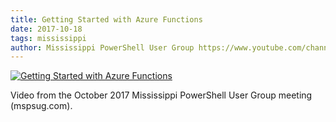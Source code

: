```yaml
---
title: Getting Started with Azure Functions
date: 2017-10-18
tags: mississippi
author: Mississippi PowerShell User Group https://www.youtube.com/channel/UC7Eje7Fw3rYW3wpoyli492g
---
```


[![Getting Started with Azure Functions](https://i4.ytimg.com/vi/_NZuuQ5rUJM/hqdefault.jpg "Getting Started with Azure Functions")](https://www.youtube.com/watch?v=_NZuuQ5rUJM)

Video from the October 2017 Mississippi PowerShell User Group meeting (mspsug.com).
